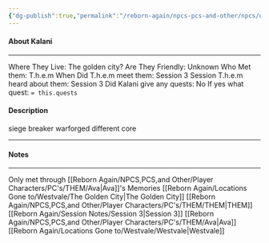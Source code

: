 ```yaml
---
{"dg-publish":true,"permalink":"/reborn-again/npcs-pcs-and-other/npcs/unknown/kalani/"}
---
```



#### About Kalani
---
Where They Live: The golden city? 
Are They Friendly: Unknown
Who Met them: T.h.e.m
When Did T.h.e.m meet them: Session 3
Session T.h.e.m heard about them: Session 3
Did Kalani give any quests: No
	If yes what quest: `= this.quests`


#### Description
siege breaker warforged
different core

---

#### Notes
---
Only met through [[Reborn Again/NPCS,PCS,and Other/Player Characters/PC's/THEM/Ava\|Ava]]'s Memories
[[Reborn Again/Locations Gone to/Westvale/The Golden City\|The Golden City]]
[[Reborn Again/NPCS,PCS,and Other/Player Characters/PC's/THEM/THEM\|THEM]]
[[Reborn Again/Session Notes/Session 3\|Session 3]]
[[Reborn Again/NPCS,PCS,and Other/Player Characters/PC's/THEM/Ava\|Ava]]
[[Reborn Again/Locations Gone to/Westvale/Westvale\|Westvale]]


